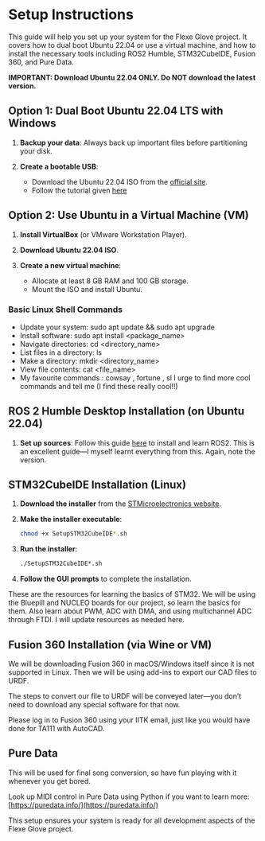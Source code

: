 # Setup Instructions

This guide will help you set up your system for the Flexe Glove project. It covers how to dual boot Ubuntu 22.04 or use a virtual machine, and how to install the necessary tools including ROS2 Humble, STM32CubeIDE, Fusion 360, and Pure Data.

**IMPORTANT: Download Ubuntu 22.04 ONLY. Do NOT download the latest version.**

## Option 1: Dual Boot Ubuntu 22.04 LTS with Windows

1. **Backup your data**: Always back up important files before partitioning your disk.
2. **Create a bootable USB**:

   * Download the Ubuntu 22.04 ISO from the [official site](https://ubuntu.com/download/desktop).
   * Follow the tutorial given [here](https://www.youtube.com/watch?v=GXxTxBPKecQ)

## Option 2: Use Ubuntu in a Virtual Machine (VM)

1. **Install VirtualBox** (or VMware Workstation Player).
2. **Download Ubuntu 22.04 ISO**.
3. **Create a new virtual machine**:

   * Allocate at least 8 GB RAM and 100 GB storage.
   * Mount the ISO and install Ubuntu.

### Basic Linux Shell Commands
- Update your system:
  sudo apt update && sudo apt upgrade
- Install software:
  sudo apt install <package_name>
- Navigate directories:
  cd <directory_name>
- List files in a directory:
  ls
- Make a directory:
  mkdir <directory_name>
- View file contents:
  cat <file_name>
- My favourite commands :
  cowsay , fortune , sl 
  I urge to find more cool commands and tell me (I find these really cool!!)

## ROS 2 Humble Desktop Installation (on Ubuntu 22.04)

1. **Set up sources**: Follow this guide [here](https://www.youtube.com/playlist?list=PLLSegLrePWgJudpPUof4-nVFHGkB62Izy) to install and learn ROS2.
   This is an excellent guide—I myself learnt everything from this. Again, note the version.

## STM32CubeIDE Installation (Linux)

1. **Download the installer** from the [STMicroelectronics website](https://www.st.com/en/development-tools/stm32cubeide.html).
2. **Make the installer executable**:

   ```bash
   chmod +x SetupSTM32CubeIDE*.sh
   ```
3. **Run the installer**:

   ```bash
   ./SetupSTM32CubeIDE*.sh
   ```
4. **Follow the GUI prompts** to complete the installation.

These are the resources for learning the basics of STM32. We will be using the Bluepill and NUCLEO boards for our project, so learn the basics for them. Also learn about PWM, ADC with DMA, and using multichannel ADC through FTDI. I will update resources as needed here.

## Fusion 360 Installation (via Wine or VM)

We will be downloading Fusion 360 in macOS/Windows itself since it is not supported in Linux. Then we will be using add-ins to export our CAD files to URDF.

The steps to convert our file to URDF will be conveyed later—you don’t need to download any special software for that now.

Please log in to Fusion 360 using your IITK email, just like you would have done for TA111 with AutoCAD.

## Pure Data

This will be used for final song conversion, so have fun playing with it whenever you get bored.

Look up MIDI control in Pure Data using Python if you want to learn more:
[https://puredata.info/](https://puredata.info/)

This setup ensures your system is ready for all development aspects of the Flexe Glove project.
